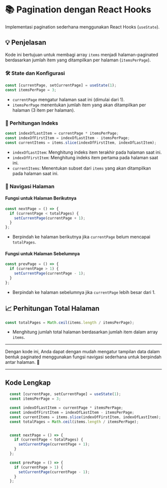 # 📚 Pagination dengan React Hooks

Implementasi pagination sederhana menggunakan React Hooks (`useState`).

## 💡 Penjelasan

Kode ini bertujuan untuk membagi array `items` menjadi halaman-paginated berdasarkan jumlah item yang ditampilkan per halaman (`itemsPerPage`).

### 🛠️ State dan Konfigurasi

```javascript
const [currentPage, setCurrentPage] = useState(1);
const itemsPerPage = 3;
```
- `currentPage` mengatur halaman saat ini (dimulai dari 1).
- `itemsPerPage` menentukan jumlah item yang akan ditampilkan per halaman (3 item per halaman).

### 🔢 Perhitungan Indeks

```javascript
const indexOfLastItem = currentPage * itemsPerPage;
const indexOfFirstItem = indexOfLastItem - itemsPerPage;
const currentItems = items.slice(indexOfFirstItem, indexOfLastItem);
```
- `indexOfLastItem`: Menghitung indeks item terakhir pada halaman saat ini.
- `indexOfFirstItem`: Menghitung indeks item pertama pada halaman saat ini.
- `currentItems`: Menentukan subset dari `items` yang akan ditampilkan pada halaman saat ini.

### 🔄 Navigasi Halaman

#### Fungsi untuk Halaman Berikutnya

```javascript
const nextPage = () => {
  if (currentPage < totalPages) {
    setCurrentPage(currentPage + 1);
  }
};
```
- Berpindah ke halaman berikutnya jika `currentPage` belum mencapai `totalPages`.

#### Fungsi untuk Halaman Sebelumnya

```javascript
const prevPage = () => {
  if (currentPage > 1) {
    setCurrentPage(currentPage - 1);
  }
};
```
- Berpindah ke halaman sebelumnya jika `currentPage` lebih besar dari 1.

## 📈 Perhitungan Total Halaman

```javascript
const totalPages = Math.ceil(items.length / itemsPerPage);
```
- Menghitung jumlah total halaman berdasarkan jumlah item dalam array `items`.

---

Dengan kode ini, Anda dapat dengan mudah mengatur tampilan data dalam bentuk paginated menggunakan fungsi navigasi sederhana untuk berpindah antar halaman. 🎉

---

## Kode Lengkap
```javascript
  const [currentPage, setCurrentPage] = useState(1);
  const itemsPerPage = 3;

  const indexOfLastItem = currentPage * itemsPerPage;
  const indexOfFirstItem = indexOfLastItem - itemsPerPage;
  const currentItems = items.slice(indexOfFirstItem, indexOfLastItem);
  const totalPages = Math.ceil(items.length / itemsPerPage);


  const nextPage = () => {
    if (currentPage < totalPages) {
      setCurrentPage(currentPage + 1);
    }
  };

  const prevPage = () => {
    if (currentPage > 1) {
      setCurrentPage(currentPage - 1);
    }
  };

```